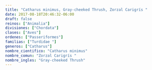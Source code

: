 ```yaml
---
title: "Catharus minimus, Gray-cheeked Thrush, Zorzal Carigrís "
date: 2017-08-18T20:46:32-06:00
draft: false
reinos: ["Animalia"]
divisiones: ["Chordata"]
clases: ["Aves"]
ordenes: ["Passeriformes"]
familias: ["Turdidae "]
generos: ["Catharus"]
nombre_cientifico: "Catharus minimus"
nombre_comun: "Zorzal Carigrís "
nombre_ingles: "Gray-cheeked Thrush"
---
```


